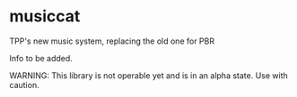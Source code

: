 # musiccat
TPP's new music system, replacing the old one for PBR

Info to be added.

WARNING: This library is not operable yet and is in an alpha state. Use with caution.
